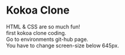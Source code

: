 # Kokoa Clone

HTML & CSS are so much fun!<br>
first kokoa clone coding.<br>
Go to environments git-hub page.<br>
You have to change screen-size below 645px.
